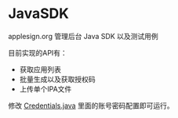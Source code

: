 # JavaSDK
applesign.org 管理后台 Java SDK 以及测试用例

目前实现的API有：
* 获取应用列表
* 批量生成以及获取授权码
* 上传单个IPA文件

修改 [Credentials.java](src/main/java/org/applesign/Credentials.java) 里面的账号密码配置即可运行。
